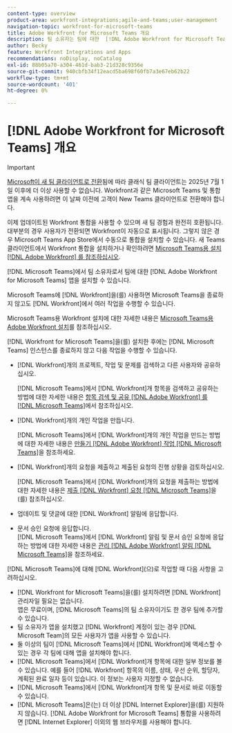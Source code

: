 ```yaml
---
content-type: overview
product-area: workfront-integrations;agile-and-teams;user-management
navigation-topic: workfront-for-microsoft-teams
title: Adobe Workfront for Microsoft Teams 개요
description: 팀 소유자는 팀에 대한  [!DNL Adobe Workfront for Microsoft Teams] 앱을 설치할 수 있습니다.
author: Becky
feature: Workfront Integrations and Apps
recommendations: noDisplay, noCatalog
exl-id: 88b05a70-a304-461d-bab3-21d328c9356e
source-git-commit: 940cbfb34f12eacd5ba698f60fb7a3e67eb62b22
workflow-type: tm+mt
source-wordcount: '401'
ht-degree: 0%

---
```


# [!DNL Adobe Workfront for Microsoft Teams] 개요

>[!IMPORTANT]
>
>[Microsoft이 새 팀 클라이언트로 전환](https://learn.microsoft.com/en-us/microsoftteams/teams-classic-client-end-of-availability)됨에 따라 클래식 팀 클라이언트는 2025년 7월 1일 이후에 더 이상 사용할 수 없습니다. Workfront과 같은 Microsoft Teams 및 통합 앱을 계속 사용하려면 이 날짜 이전에 고객이 New Teams 클라이언트로 전환해야 합니다.
>
>이제 업데이트된 Workfront 통합을 사용할 수 있으며 새 팀 경험과 완전히 호환됩니다. 대부분의 경우 사용자가 전환되면 Workfront이 자동으로 표시됩니다. 그렇지 않은 경우 Microsoft Teams App Store에서 수동으로 통합을 설치할 수 있습니다. 새 Teams 클라이언트에서 Workfront 통합을 설치하거나 확인하려면 [Microsoft Teams용 설치 [!DNL Adobe Workfront] 를 참조하십시오](/help/quicksilver/workfront-integrations-and-apps/using-workfront-with-microsoft-teams/install-workfront-ms-teams.md).

[!DNL Microsoft Teams]에서 팀 소유자로서 팀에 대한 [!DNL Adobe Workfront for Microsoft Teams] 앱을 설치할 수 있습니다.

Microsoft Teams에 [!DNL Workfront]을(를) 사용하면 Microsoft Teams을 종료하지 않고도 [!DNL Workfront]에서 여러 작업을 수행할 수 있습니다.

Microsoft Teams용 Workfront 설치에 대한 자세한 내용은 [Microsoft Teams용 Adobe Workfront 설치](../../workfront-integrations-and-apps/using-workfront-with-microsoft-teams/install-workfront-ms-teams.md)를 참조하십시오.

[!DNL Workfront for Microsoft Teams]을(를) 설치한 후에는 [!DNL Microsoft Teams] 인스턴스를 종료하지 않고 다음 작업을 수행할 수 있습니다.

* [!DNL Workfront]개의 프로젝트, 작업 및 문제를 검색하고 다른 사용자와 공유하십시오.

  [!DNL Microsoft Teams]에서 [!DNL Workfront]개 항목을 검색하고 공유하는 방법에 대한 자세한 내용은 [항목 검색 및 공유 [!DNL Adobe Workfront] 를 [!DNL Microsoft Teams]](../../workfront-integrations-and-apps/using-workfront-with-microsoft-teams/search-for-and-share-wf-items-in-ms-teams.md)에서 참조하십시오.

* [!DNL Workfront]개의 개인 작업을 만듭니다.

  [!DNL Microsoft Teams]에서 [!DNL Workfront]개의 개인 작업을 만드는 방법에 대한 자세한 내용은 [만들기 [!DNL Adobe Workfront] 작업 [!DNL Microsoft Teams]](../../workfront-integrations-and-apps/using-workfront-with-microsoft-teams/create-workfront-tasks-from-ms-teams.md)을 참조하세요.

* [!DNL Workfront]개의 요청을 제출하고 제출된 요청의 진행 상황을 검토하십시오.

  [!DNL Microsoft Teams]에서 [!DNL Workfront]개의 요청을 제출하는 방법에 대한 자세한 내용은 [제출 [!DNL Workfront] 요청  [!DNL Microsoft Teams]](../../workfront-integrations-and-apps/using-workfront-with-microsoft-teams/submit-workfront-requests-from-ms-teams.md)을(를) 참조하십시오.

* 업데이트 및 댓글에 대한 [!DNL Workfront] 알림에 응답합니다.
* 문서 승인 요청에 응답합니다.\
   [!DNL Microsoft Teams]에서 [!DNL Workfront] 알림 및 문서 승인 요청에 응답하는 방법에 대한 자세한 내용은 [관리 [!DNL Adobe Workfront] 알림 [!DNL Microsoft Teams]](../../workfront-integrations-and-apps/using-workfront-with-microsoft-teams/manage-wf-notifications-approval-requests-ms-teams.md)을 참조하세요.

[!DNL Microsoft Teams]에 대해 [!DNL Workfront]&#x200B;(으)로 작업할 때 다음 사항을 고려하십시오.

* [!DNL Workfront for Microsoft Teams]을(를) 설치하려면 [!DNL Workfront] 관리자일 필요는 없습니다.\
   앱은 무료이며, [!DNL Microsoft Teams]의 팀 소유자이기도 한 경우 팀에 추가할 수 있습니다.
* 팀 소유자가 앱을 설치했고 [!DNL Workfront] 계정이 있는 경우 [!DNL Microsoft Team]의 모든 사용자가 앱을 사용할 수 있습니다.
* 둘 이상의 팀이 [!DNL Microsoft Teams]에서 [!DNL Workfront]에 액세스할 수 있는 경우 각 팀에 대해 앱을 설치해야 합니다.
* [!DNL Microsoft Teams]에서 [!DNL Workfront]개 항목에 대한 일부 정보를 볼 수 있습니다. 예를 들어 [!DNL Workfront] 항목의 이름, 상태, 우선 순위, 할당자, 계획된 완료 일자 등이 있습니다. 이 정보는 사용자 지정할 수 없습니다.
* [!DNL Microsoft Teams]에서 [!DNL Workfront]개 항목 및 문서로 바로 이동할 수 있습니다.
* [!DNL Microsoft Teams]은(는) 더 이상 [!DNL Internet Explorer]을(를) 지원하지 않습니다. [!DNL Adobe Workfront for Microsoft Teams] 통합을 사용하려면 [!DNL Internet Explorer] 이외의 웹 브라우저를 사용해야 합니다.
